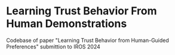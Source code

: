 # Learning Trust Behavior From Human Demonstrations
Codebase of paper "Learning Trust Behavior from Human-Guided Preferences" submittion to IROS 2024

